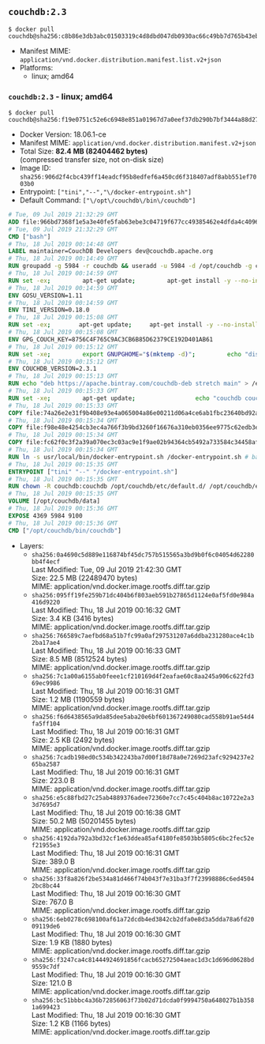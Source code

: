 ## `couchdb:2.3`

```console
$ docker pull couchdb@sha256:c8b86e3db3abc01503319c4d8dbd047db0930ac66c49bb7d765b43eb917addb3
```

-	Manifest MIME: `application/vnd.docker.distribution.manifest.list.v2+json`
-	Platforms:
	-	linux; amd64

### `couchdb:2.3` - linux; amd64

```console
$ docker pull couchdb@sha256:f19e0751c52e6c6948e851a01967d7a0eef37db290b7bf3444a88d2774a04c5f
```

-	Docker Version: 18.06.1-ce
-	Manifest MIME: `application/vnd.docker.distribution.manifest.v2+json`
-	Total Size: **82.4 MB (82404462 bytes)**  
	(compressed transfer size, not on-disk size)
-	Image ID: `sha256:906d2f4cbc439ff14eadcf95b8edfef6a450cd6f318407adf8abb551ef7003b0`
-	Entrypoint: `["tini","--","\/docker-entrypoint.sh"]`
-	Default Command: `["\/opt\/couchdb\/bin\/couchdb"]`

```dockerfile
# Tue, 09 Jul 2019 21:32:29 GMT
ADD file:966bd7368f1e5a3e40fe5fab63ebe3c04719f677cc49385462e4dfda4c4096fb in / 
# Tue, 09 Jul 2019 21:32:29 GMT
CMD ["bash"]
# Thu, 18 Jul 2019 00:14:48 GMT
LABEL maintainer=CouchDB Developers dev@couchdb.apache.org
# Thu, 18 Jul 2019 00:14:49 GMT
RUN groupadd -g 5984 -r couchdb && useradd -u 5984 -d /opt/couchdb -g couchdb couchdb
# Thu, 18 Jul 2019 00:14:59 GMT
RUN set -ex;         apt-get update;         apt-get install -y --no-install-recommends                 apt-transport-https                 ca-certificates                 dirmngr                 gnupg         ;         rm -rf /var/lib/apt/lists/*
# Thu, 18 Jul 2019 00:14:59 GMT
ENV GOSU_VERSION=1.11
# Thu, 18 Jul 2019 00:14:59 GMT
ENV TINI_VERSION=0.18.0
# Thu, 18 Jul 2019 00:15:08 GMT
RUN set -ex; 		apt-get update; 	apt-get install -y --no-install-recommends wget; 	rm -rf /var/lib/apt/lists/*; 		dpkgArch="$(dpkg --print-architecture | awk -F- '{ print $NF }')"; 		wget -O /usr/local/bin/gosu "https://github.com/tianon/gosu/releases/download/${GOSU_VERSION}/gosu-$dpkgArch"; 	wget -O /usr/local/bin/gosu.asc "https://github.com/tianon/gosu/releases/download/$GOSU_VERSION/gosu-$dpkgArch.asc"; 	export GNUPGHOME="$(mktemp -d)";         echo "disable-ipv6" >> ${GNUPGHOME}/dirmngr.conf;         for server in $(shuf -e pgpkeys.mit.edu             ha.pool.sks-keyservers.net             hkp://p80.pool.sks-keyservers.net:80             pgp.mit.edu) ; do         gpg --batch --keyserver $server --recv-keys B42F6819007F00F88E364FD4036A9C25BF357DD4 && break || : ;         done; 	gpg --batch --verify /usr/local/bin/gosu.asc /usr/local/bin/gosu; 	rm -rf "$GNUPGHOME" /usr/local/bin/gosu.asc; 	chmod +x /usr/local/bin/gosu; 	gosu nobody true;     	wget -O /usr/local/bin/tini "https://github.com/krallin/tini/releases/download/v${TINI_VERSION}/tini-$dpkgArch"; 	wget -O /usr/local/bin/tini.asc "https://github.com/krallin/tini/releases/download/v${TINI_VERSION}/tini-$dpkgArch.asc"; 	export GNUPGHOME="$(mktemp -d)";         echo "disable-ipv6" >> ${GNUPGHOME}/dirmngr.conf;         for server in $(shuf -e pgpkeys.mit.edu             ha.pool.sks-keyservers.net             hkp://p80.pool.sks-keyservers.net:80             pgp.mit.edu) ; do         gpg --batch --keyserver $server --recv-keys 595E85A6B1B4779EA4DAAEC70B588DFF0527A9B7 && break || : ;         done; 	gpg --batch --verify /usr/local/bin/tini.asc /usr/local/bin/tini; 	rm -rf "$GNUPGHOME" /usr/local/bin/tini.asc; 	chmod +x /usr/local/bin/tini;         apt-get purge -y --auto-remove wget; 	tini --version
# Thu, 18 Jul 2019 00:15:08 GMT
ENV GPG_COUCH_KEY=8756C4F765C9AC3CB6B85D62379CE192D401AB61
# Thu, 18 Jul 2019 00:15:12 GMT
RUN set -xe;         export GNUPGHOME="$(mktemp -d)";         echo "disable-ipv6" >> ${GNUPGHOME}/dirmngr.conf;         for server in $(shuf -e pgpkeys.mit.edu             ha.pool.sks-keyservers.net             hkp://p80.pool.sks-keyservers.net:80             pgp.mit.edu) ; do                 gpg --batch --keyserver $server --recv-keys $GPG_COUCH_KEY && break || : ;         done;         gpg --batch --export $GPG_COUCH_KEY > /etc/apt/trusted.gpg.d/couchdb.gpg;         command -v gpgconf && gpgconf --kill all || :;         rm -rf "$GNUPGHOME";         apt-key list
# Thu, 18 Jul 2019 00:15:12 GMT
ENV COUCHDB_VERSION=2.3.1
# Thu, 18 Jul 2019 00:15:13 GMT
RUN echo "deb https://apache.bintray.com/couchdb-deb stretch main" > /etc/apt/sources.list.d/couchdb.list
# Thu, 18 Jul 2019 00:15:33 GMT
RUN set -xe;         apt-get update;                 echo "couchdb couchdb/mode select none" | debconf-set-selections;         DEBIAN_FRONTEND=noninteractive apt-get install -y --allow-downgrades --allow-remove-essential --allow-change-held-packages                 couchdb="$COUCHDB_VERSION"~stretch         ;         rmdir /var/lib/couchdb /var/log/couchdb;         rm /opt/couchdb/data /opt/couchdb/var/log;         mkdir -p /opt/couchdb/data /opt/couchdb/var/log;         chown couchdb:couchdb /opt/couchdb/data /opt/couchdb/var/log;         chmod 777 /opt/couchdb/data /opt/couchdb/var/log;         rm /opt/couchdb/etc/default.d/10-filelog.ini;         rm -rf /var/lib/apt/lists/*
# Thu, 18 Jul 2019 00:15:33 GMT
COPY file:74a26e2e31f9b408e93e4a065004a86e00211d06a4ce6ab1fbc23640bd92a929 in /opt/couchdb/etc/default.d/ 
# Thu, 18 Jul 2019 00:15:34 GMT
COPY file:f98e48e4254cb3ec4a766f3b9bd3260f16676a310eb0356ee9775c62edb3e8f3 in /opt/couchdb/etc/ 
# Thu, 18 Jul 2019 00:15:34 GMT
COPY file:fc62f0c3f2a39a070ec3c03ac9e1f9ae02b94364cb5492a733584c34458af969 in /usr/local/bin 
# Thu, 18 Jul 2019 00:15:34 GMT
RUN ln -s usr/local/bin/docker-entrypoint.sh /docker-entrypoint.sh # backwards compat
# Thu, 18 Jul 2019 00:15:35 GMT
ENTRYPOINT ["tini" "--" "/docker-entrypoint.sh"]
# Thu, 18 Jul 2019 00:15:35 GMT
RUN chown -R couchdb:couchdb /opt/couchdb/etc/default.d/ /opt/couchdb/etc/vm.args
# Thu, 18 Jul 2019 00:15:35 GMT
VOLUME [/opt/couchdb/data]
# Thu, 18 Jul 2019 00:15:36 GMT
EXPOSE 4369 5984 9100
# Thu, 18 Jul 2019 00:15:36 GMT
CMD ["/opt/couchdb/bin/couchdb"]
```

-	Layers:
	-	`sha256:0a4690c5d889e116874bf45dc757b515565a3bd9b0f6c04054d62280bb4f4ecf`  
		Last Modified: Tue, 09 Jul 2019 21:42:30 GMT  
		Size: 22.5 MB (22489470 bytes)  
		MIME: application/vnd.docker.image.rootfs.diff.tar.gzip
	-	`sha256:095ff19fe259b71dc404b6f803aeb591b27865d1124e0af5fd0e984a416d9220`  
		Last Modified: Thu, 18 Jul 2019 00:16:32 GMT  
		Size: 3.4 KB (3416 bytes)  
		MIME: application/vnd.docker.image.rootfs.diff.tar.gzip
	-	`sha256:766589c7aefbd68a51b7fc99a0af297531207a6ddba231280ace4c1b2ba17ae4`  
		Last Modified: Thu, 18 Jul 2019 00:16:33 GMT  
		Size: 8.5 MB (8512524 bytes)  
		MIME: application/vnd.docker.image.rootfs.diff.tar.gzip
	-	`sha256:7c1a00a6155ab0feee1cf210169d4f2eafae60c8aa245a906c622fd369ec9986`  
		Last Modified: Thu, 18 Jul 2019 00:16:31 GMT  
		Size: 1.2 MB (1190559 bytes)  
		MIME: application/vnd.docker.image.rootfs.diff.tar.gzip
	-	`sha256:f6d6438565a9da85dee5aba20e6bf601367249080cad558b91ae54d4fa5ff104`  
		Last Modified: Thu, 18 Jul 2019 00:16:31 GMT  
		Size: 2.5 KB (2492 bytes)  
		MIME: application/vnd.docker.image.rootfs.diff.tar.gzip
	-	`sha256:7cadb198ed0c534b342243ba7d00f18d78a0e7269d23afc9294237e265ba2587`  
		Last Modified: Thu, 18 Jul 2019 00:16:31 GMT  
		Size: 223.0 B  
		MIME: application/vnd.docker.image.rootfs.diff.tar.gzip
	-	`sha256:e5c88fbd27c25ab4889376adee72360e7cc7c45c404b8ac10722e2a33d7695d7`  
		Last Modified: Thu, 18 Jul 2019 00:16:38 GMT  
		Size: 50.2 MB (50201455 bytes)  
		MIME: application/vnd.docker.image.rootfs.diff.tar.gzip
	-	`sha256:4192da792a3bd32cf1e63ddea85af4180fe8503bb5805c6bc2fec52ef21955e3`  
		Last Modified: Thu, 18 Jul 2019 00:16:31 GMT  
		Size: 389.0 B  
		MIME: application/vnd.docker.image.rootfs.diff.tar.gzip
	-	`sha256:33f8a826f2be534a81d466f74b043f7e31ba3f7f23998886c6ed45042bc8bc44`  
		Last Modified: Thu, 18 Jul 2019 00:16:30 GMT  
		Size: 767.0 B  
		MIME: application/vnd.docker.image.rootfs.diff.tar.gzip
	-	`sha256:6eb0278c698100af61a72dcdb4ed3842cb2dfa0e8d3a5dda78a6fd2009119de6`  
		Last Modified: Thu, 18 Jul 2019 00:16:30 GMT  
		Size: 1.9 KB (1880 bytes)  
		MIME: application/vnd.docker.image.rootfs.diff.tar.gzip
	-	`sha256:f3247ca4c81444924691856fcacb65272504aeac1d3c1d696d0628bd9559c7df`  
		Last Modified: Thu, 18 Jul 2019 00:16:30 GMT  
		Size: 121.0 B  
		MIME: application/vnd.docker.image.rootfs.diff.tar.gzip
	-	`sha256:bc51bbbc4a36b72856063f73b02d71dcda0f9994750a648027b1b3581a699423`  
		Last Modified: Thu, 18 Jul 2019 00:16:30 GMT  
		Size: 1.2 KB (1166 bytes)  
		MIME: application/vnd.docker.image.rootfs.diff.tar.gzip

